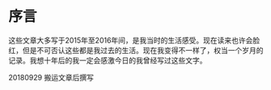 # 序言

这些文章大多写于2015年至2016年间，是我当时的生活感受。现在读来也许会脸红，但是不可否认这些都是我过去的生活。现在我变得不一样了，权当一个岁月的记录。我想十年后的我一定会感激今日的我曾经写过这些文字。

20180929 搬运文章后撰写